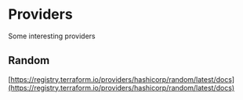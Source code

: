 # Providers

Some interesting providers

## Random

[https://registry.terraform.io/providers/hashicorp/random/latest/docs](https://registry.terraform.io/providers/hashicorp/random/latest/docs)



